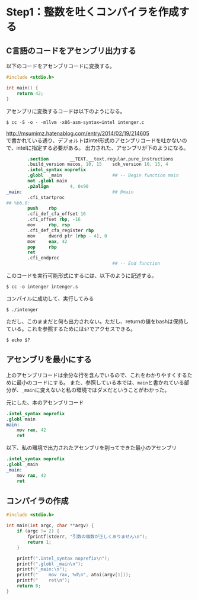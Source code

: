 # Step1：整数を吐くコンパイラを作成する

## C言語のコードをアセンブリ出力する
以下のコードをアセンブリコードに変換する。
```intenger.c
#include <stdio.h>

int main() { 
    return 42;
}
```
アセンブリに変換するコードは以下のようになる。
```
$ cc -S -o - -mllvm -x86-asm-syntax=intel intenger.c
```
http://msumimz.hatenablog.com/entry/2014/02/19/214605   
で書かれている通り、デフォルトはintel形式のアセンブリコードを吐かないので、intelに指定する必要がある。
出力された、アセンブリが下のようになる。
```intenger.s
        .section        __TEXT,__text,regular,pure_instructions
        .build_version macos, 10, 15    sdk_version 10, 15, 4
        .intel_syntax noprefix
        .globl  _main                   ## -- Begin function main
        not .globl main
        .p2align        4, 0x90
_main:                                  ## @main
        .cfi_startproc
## %bb.0:
        push    rbp
        .cfi_def_cfa_offset 16
        .cfi_offset rbp, -16
        mov     rbp, rsp
        .cfi_def_cfa_register rbp
        mov     dword ptr [rbp - 4], 0
        mov     eax, 42
        pop     rbp
        ret
        .cfi_endproc
                                        ## -- End function
```


このコードを実行可能形式にするには、以下のように記述する。
```
$ cc -o intenger intenger.s
```
コンパイルに成功して、実行してみる
```
$ ./intenger
```
ただし、このままだと何も出力されない。ただし、returnの値をbashは保持している。これを参照するためには`$?`でアクセスできる。
```
$ echo $?
```

## アセンブリを最小にする
上のアセンブリコードは余分な行を含んでいるので、これをわかりやすくするために最小のコードにする。
また、参照している本では、`main`と書かれている部分が、`_main`に変えないと私の環境ではダメだということがわかった。

元にした、本のアセンブリコード
```sample1.s
.intel_syntax noprefix
.globl main
main:
    mov rax, 42
    ret
```
以下、私の環境で出力されたアセンブリを削ってできた最小のアセンブリ
```minmum_sample1.s
.intel_syntax noprefix
.globl _main
_main:
    mov rax, 42
    ret
```


## コンパイラの作成
```step1-compiler.c
#include <stdio.h>

int main(int argc, char **argv) { 
    if (argc != 2) { 
        fprintf(stderr, "引数の個数が正しくありません\n");
        return 1;
    }

    printf(".intel_syntax noprefix\n");
    printf(".globl _main\n");
    printf("_main:\n");
    printf("    mov rax, %d\n", atoi(argv[1]));
    printf("    ret\n");
    return 0;
}
```
